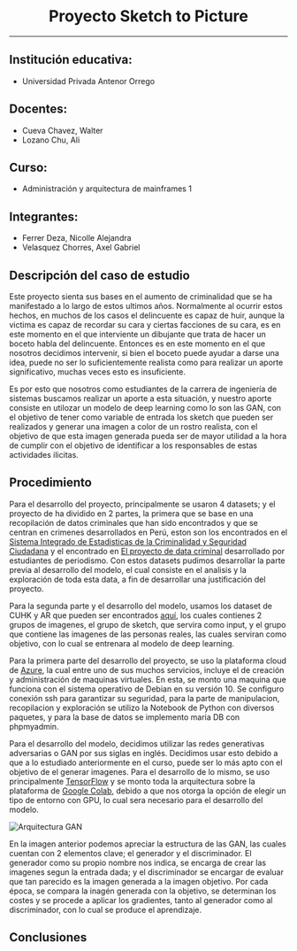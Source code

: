 <h1 align="center">Proyecto Sketch to Picture</h1>

---

## Institución educativa:

- Universidad Privada Antenor Orrego

## Docentes:

- Cueva Chavez, Walter
- Lozano Chu, Ali

## Curso:

- Administración y arquitectura de mainframes 1

## Integrantes:

- Ferrer Deza, Nicolle Alejandra
- Velasquez Chorres, Axel Gabriel

## Descripción del caso de estudio

Este proyecto sienta sus bases en el aumento de criminalidad que se ha manifestado a lo largo de estos ultimos años. Normalmente al ocurrir estos hechos, en muchos de los casos el delincuente es capaz de huir, aunque la victima es capaz de recordar su cara y ciertas facciones de su cara, es en este momento en el que interviente un dibujante que trata de hacer un boceto habla del delincuente. Entonces es en este momento en el que nosotros decidimos intervenir, si bien el boceto puede ayudar a darse una idea, puede no ser lo suficientemente realista como para realizar un aporte significativo, muchas veces esto es insuficiente. 

Es por esto que nosotros como estudiantes de la carrera de ingeniería de sistemas buscamos realizar un aporte a esta situación, y nuestro aporte consiste en utilozar un modelo de deep learning como lo son las GAN, con el objetivo de tener como variable de entrada los sketch que pueden ser realizados y generar una imagen a color de un rostro realista, con el objetivo de que esta imagen generada pueda ser de mayor utilidad a la hora de cumplir con el objetivo de identificar a los responsables de estas actividades ilicitas.

## Procedimiento

Para el desarrollo del proyecto, principalmente se usaron 4 datasets; y el proyecto de ha dividido en 2 partes, la primera que se base en una recopilación de datos criminales que han sido encontrados y que se centran en crimenes desarrollados en Perú, eston son los encontrados en el [Sistema Integrado de Estadisticas de la Criminalidad y Seguridad Ciudadana](http://datacrim.inei.gob.pe/panel/mapa) y el encontrado en [El proyecto de data criminal](https://inciudadana01.wixsite.com/datacriminal/base-de-datos) desarrollado por estudiantes de periodismo. Con estos datasets pudimos desarrollar la parte previa al desarrollo del modelo, el cual consiste en el analisis y la exploración de toda esta data, a fin de desarrollar una justificación del proyecto.

Para la segunda parte y el desarrollo del modelo, usamos los dataset de CUHK y AR que pueden ser encontrados [aquí](http://mmlab.ie.cuhk.edu.hk/archive/facesketch.html), los cuales contienes 2 grupos de imagenes, el grupo de sketch, que servira como input, y el grupo que contiene las imagenes de las personas reales, las cuales serviran como objetivo, con lo cual se entrenara al modelo de deep learning.

Para la primera parte del desarrollo del proyecto, se uso la plataforma cloud de [Azure](https://azure.microsoft.com/en-us/free/search/?&ef_id=CjwKCAjw1K75BRAEEiwAd41h1H9usN3bMFuz-8kDhYj0OVgOODf7i6OnaA5J8SDJwyxGyolhJbOMqRoCq08QAvD_BwE:G:s&OCID=AID2100093_SEM_CjwKCAjw1K75BRAEEiwAd41h1H9usN3bMFuz-8kDhYj0OVgOODf7i6OnaA5J8SDJwyxGyolhJbOMqRoCq08QAvD_BwE:G:s&dclid=CjgKEAjw1K75BRCyrLr7jv_W8lcSJADL7AOmrzE8SNawdyvgVxGHbO-ERpRJC89IXTuWOwj31nLXa_D_BwE), la cual entre uno de sus muchos servicios, incluye el de creación y administración de maquinas virtuales. En esta, se monto una maquina que funciona con el sistema operativo de Debian en su versión 10. Se configuro conexión ssh para garantizar su seguridad, para la parte de manipulacion, recopilacion y exploración se utilizo la Notebook de Python con diversos paquetes, y para la base de datos se implemento maria DB con phpmyadmin.

Para el desarrollo del modelo, decidimos utilizar las redes generativas adversarias o GAN por sus siglas en inglés. Decidimos usar esto debido a que a lo estudiado anteriormente en el curso, puede ser lo más apto con el objetivo de el generar imagenes. Para el desarrollo de lo mismo, se uso principalmente [TensorFlow](https://www.tensorflow.org/) y se monto toda la arquitectura sobre la plataforma de [Google Colab](https://colab.research.google.com/notebooks/intro.ipynb),  debido a que nos otorga la opción de elegir un tipo de entorno con GPU, lo cual sera necesario para el desarrollo del modelo.

![Arquitectura GAN](Otros/Imagenes/GAN.png)

En la imagen anterior podemos apreciar la estructura de las GAN, las cuales cuentan con 2 elementos clave; el generador y el discriminador. El generador como su propio nombre nos indica, se encarga de crear las imagenes segun la entrada dada; y el discriminador se encargar de evaluar que tan parecido es la imagen generada a la imagen objetivo. Por cada época, se compara la inagén generada con la objetivo, se determinan los costes y se procede a aplicar los gradientes, tanto al generador como al discriminador, con lo cual se produce el aprendizaje.

## Conclusiones

